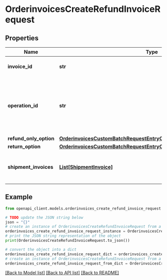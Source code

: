 # OrderinvoicesCreateRefundInvoiceRequest


## Properties

Name | Type | Description | Notes
------------ | ------------- | ------------- | -------------
**invoice_id** | **str** | [required] The ID of the invoice. | [optional] 
**operation_id** | **str** | [required] The ID of the operation, unique across all operations for a given order. | [optional] 
**refund_only_option** | [**OrderinvoicesCustomBatchRequestEntryCreateRefundInvoiceRefundOption**](OrderinvoicesCustomBatchRequestEntryCreateRefundInvoiceRefundOption.md) |  | [optional] 
**return_option** | [**OrderinvoicesCustomBatchRequestEntryCreateRefundInvoiceReturnOption**](OrderinvoicesCustomBatchRequestEntryCreateRefundInvoiceReturnOption.md) |  | [optional] 
**shipment_invoices** | [**List[ShipmentInvoice]**](ShipmentInvoice.md) | Invoice details for different shipment groups. | [optional] 

## Example

```python
from openapi_client.models.orderinvoices_create_refund_invoice_request import OrderinvoicesCreateRefundInvoiceRequest

# TODO update the JSON string below
json = "{}"
# create an instance of OrderinvoicesCreateRefundInvoiceRequest from a JSON string
orderinvoices_create_refund_invoice_request_instance = OrderinvoicesCreateRefundInvoiceRequest.from_json(json)
# print the JSON string representation of the object
print(OrderinvoicesCreateRefundInvoiceRequest.to_json())

# convert the object into a dict
orderinvoices_create_refund_invoice_request_dict = orderinvoices_create_refund_invoice_request_instance.to_dict()
# create an instance of OrderinvoicesCreateRefundInvoiceRequest from a dict
orderinvoices_create_refund_invoice_request_from_dict = OrderinvoicesCreateRefundInvoiceRequest.from_dict(orderinvoices_create_refund_invoice_request_dict)
```
[[Back to Model list]](../README.md#documentation-for-models) [[Back to API list]](../README.md#documentation-for-api-endpoints) [[Back to README]](../README.md)


